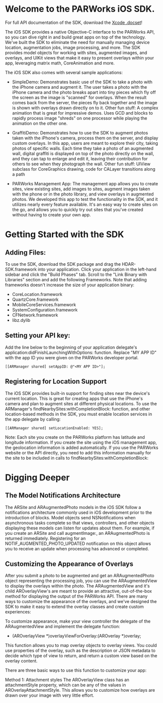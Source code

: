 Welcome to the PARWorks iOS SDK.
=========

For full API documentation of the SDK, download the [Xcode .docset](raw/master/Documentation/com.parworks.ios.PARWorks-iOS-SDK-Documentation.docset.zip)!


The iOS SDK provides a native Objective-C interface to the PARWorks API, so you can dive right in and build great apps on top of the technology. We've built the SDK to eliminate the need for manually managing device location, augmentation jobs, image processing, and more. The SDK provides model objects for working with sites, augmented images, and overlays, and UIKit views that make it easy to present overlays within your app, leveraging matrix math, CoreAnimation and more. 

The iOS SDK also comes with several sample applications:

- SimpleDemo: Demonstrates basic use of the SDK to take a photo with the iPhone camera and augment it. The user takes a photo with the iPhone camera and the photo breaks apart into tiny pieces which fly off the screen as the image is "scanned" for overlays. When the result comes back from the server, the pieces fly back together and the image is shown with overlays drawn directly on to it. 
Other fun stuff: A complex animation that is great for impressive demos. Uses GCD and blocks to rapidly process image "shreds" on one processor while playing the animation on the other one.

- GraffitiDemo: Demonstrates how to use the SDK to augment photos taken with the iPhone's camera, process them on the server, and display custom overlays. In this app, users are meant to explore their city, taking photos of specific walls. Each time they take a photo of an augmented wall, digital graffiti is displayed on top of the photo directly on the wall, and they can tap to enlarge and edit it, leaving their contribution for others to see when they photograph the wall.
Other fun stuff: UIView subclass for CoreGraphics drawing, code for CALayer transitions along a path

- PARWorks Management App: The management app allows you to create sites, view existing sites, add images to sites, augment images taken with the phone or in the photo library, and view overlays in augmented photos. We developed this app to test the functionality in the SDK, and it utilizes nearly every feature available. It's an easy way to create sites on the go, and allows you to quickly try out sites that you've created without having to create your own app.

Getting Started with the SDK
=========

Adding Files:
------------

To use the SDK, download the SDK package and drag the HDAR-SDK.framework into your application.  Click your application in the left-hand sidebar and click the "Build Phases" tab. Scroll to the "Link Binary with Libraries" section and add the following Frameworks. Note that adding frameworks doesn't increase the size of your application binary:

- CoreLocation.framework
- QuartzCore.framework
- MobileCoreServices.framework
- SystemConfiguration.framework
- CFNetwork.framework
- libz.dylib

Setting your API key:
------------

Add the line below to the beginning of your application delegate's application:didFinishLaunchingWithOptions: function. Replace "MY APP ID" with the app ID you were given on the PARWorks developer portal.

    [[ARManager shared] setAppID: @"<MY APP ID>"];

Registering for Location Support
------------

The iOS SDK provides built-in support for finding sites near the device's current location. This is great for creating apps that use the iPhone's camera and plan to augment sites at different physical locations. To use the ARManager's findNearbySites:withCompletionBlock: function, and other location-based methods in the SDK, you must enable location services in the app delegate by  calling:

    [[ARManager shared] setLocationEnabled: YES];

Note: Each site you create on the PARWorks platform has latitude and longitude information. If you create the site using the iOS management app, the geolocation information is added automatically. If you use the PARWorks website or the API directly, you need to add this information manually for the site to be included in calls to findNearbySites:withCompletionBlock:


Digging Deeper
=========

The Model Notifications Architecture
------------

The ARSite and ARAugmentedPhoto models in the iOS SDK follow a notifications architecture commonly used in iOS development prior to the introduction of blocks. Model objects send NSNotifications when asynchronous tasks complete so that views, controllers, and other objects displaying these models can listen for updates about them. For example, if you create an ARSite and call augmentImage:, an ARAugmentedPhoto is returned immediately. Registering for an NOTIF_AUGMENTED_PHOTO_UPDATED notification on this object allows you to receive an update when processing has advanced or completed.

Customizing the Appearance of Overlays
------------

After you submit a photo to be augmented and get an ARAugmentedPhoto object representing the processing job, you can use the ARAugmentedView to display the overlays within the photo. The ARAugmentedView and it's child AROverlayView's are meant to provide an attractive, out-of-the-box method for displaying the output of the PARWorks API. There are many ways to customize the appearance of the overlays, and we've designed the SDK to make it easy to extend the overlay classes and create custom experiences:

To customize appearance, make your view controller the delegate of the ARAugmentedView and implement the delegate function: 
- (AROverlayView *)overlayViewForOverlay:(AROverlay *)overlay;

This function allows you to map overlay objects to overlay views. You could use properties of the overlay, such as the description or JSON metadata to decide which type of view to return, and return a custom view based on the overlay content.

There are three basic ways to use this function to customize your app:

Method 1: Attachment styles
The AROverlayView class has an attachmentStyle property, which can be any of the values in AROverlayAttachmentStyle. This allows you to customize how overlays are drawn over your image with very little effort.

